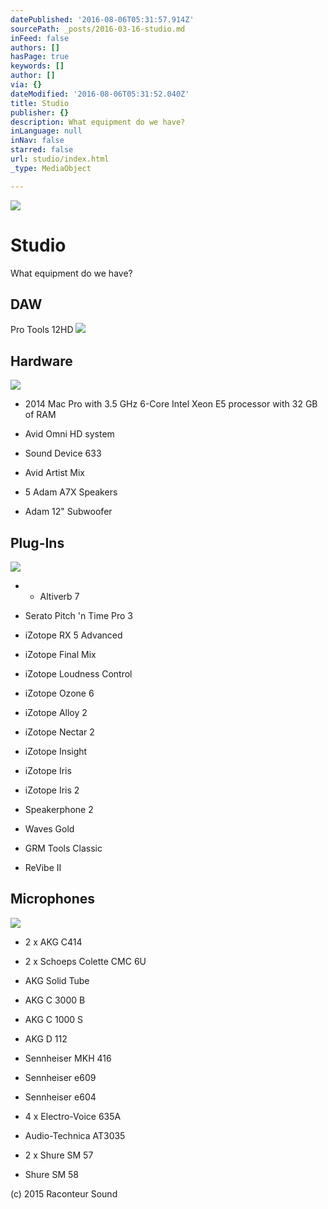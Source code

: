 ```yaml
---
datePublished: '2016-08-06T05:31:57.914Z'
sourcePath: _posts/2016-03-16-studio.md
inFeed: false
authors: []
hasPage: true
keywords: []
author: []
via: {}
dateModified: '2016-08-06T05:31:52.040Z'
title: Studio
publisher: {}
description: What equipment do we have?
inLanguage: null
inNav: false
starred: false
url: studio/index.html
_type: MediaObject

---
```

![](https://the-grid-user-content.s3-us-west-2.amazonaws.com/8a408fde-6a6a-4040-8eb8-8d57bfde264b.jpg)

# Studio

What equipment do we have?

## DAW

Pro Tools 12HD
![](https://s3-us-west-2.amazonaws.com/the-grid-img/p/4f5ca596961c6c447c19927440987306381cbd04.jpg)

## Hardware
![](https://s3-us-west-2.amazonaws.com/the-grid-img/p/b1dec9cef2cafc3f135747aae3d9964e9bc4b412.jpg)

* 2014 Mac Pro with 3.5 GHz 6-Core Intel Xeon E5 processor with 32 GB of RAM

* Avid Omni HD system

* Sound Device 633

* Avid Artist Mix

* 5 Adam A7X Speakers

* Adam 12" Subwoofer

## Plug-Ins
![](https://s3-us-west-2.amazonaws.com/the-grid-img/p/b50f85ca37dad0c329ee303f5bcb1830513dd8e7.jpg)

* * Altiverb 7

* Serato Pitch 'n Time Pro 3

* iZotope RX 5 Advanced

* iZotope Final Mix

* iZotope Loudness Control

* iZotope Ozone 6

* iZotope Alloy 2

* iZotope Nectar 2

* iZotope Insight

* iZotope Iris

* iZotope Iris 2

* Speakerphone 2

* Waves Gold

* GRM Tools Classic

* ReVibe II

## Microphones
![](https://the-grid-user-content.s3-us-west-2.amazonaws.com/ab17022e-80bd-4bd2-87c4-8f1c0769f8a6.jpg)

* 2 x AKG C414

* 2 x Schoeps Colette CMC 6U

* AKG Solid Tube

* AKG C 3000 B

* AKG C 1000 S

* AKG D 112

* Sennheiser MKH 416

* Sennheiser e609

* Sennheiser e604

* 4 x Electro-Voice 635A

* Audio-Technica AT3035

* 2 x Shure SM 57

* Shure SM 58

(c) 2015 Raconteur Sound